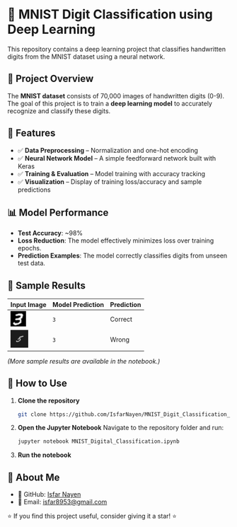 # 🧠 MNIST Digit Classification using Deep Learning

This repository contains a deep learning project that classifies handwritten digits from the MNIST dataset using a neural network.

## 📌 Project Overview

The **MNIST dataset** consists of 70,000 images of handwritten digits (0-9). The goal of this project is to train a **deep learning model** to accurately recognize and classify these digits.

## 🚀 Features

- ✅ **Data Preprocessing** – Normalization and one-hot encoding  
- ✅ **Neural Network Model** – A simple feedforward network built with Keras  
- ✅ **Training & Evaluation** – Model training with accuracy tracking  
- ✅ **Visualization** – Display of training loss/accuracy and sample predictions  


## 📊 Model Performance

- **Test Accuracy**: ~98%  
- **Loss Reduction**: The model effectively minimizes loss over training epochs.  
- **Prediction Examples**: The model correctly classifies digits from unseen test data.

## 📸 Sample Results

| Input Image | Model Prediction | Prediction |
|-------------|-----------------|----------------|
| <img src = "Assets/3.png" height = 35  width = auto> | `3` | Correct |
| <img src = "Assets/5.png" height = 40  width = auto> | `3` | Wrong |

*(More sample results are available in the notebook.)*

## 📖 How to Use

1. **Clone the repository**  
   ```sh
   git clone https://github.com/IsfarNayen/MNIST_Digit_Classification_Deep_Learning_Pet_Project.git


2. **Open the Jupyter Notebook**
    Navigate to the repository folder and run:
    ```sh
    jupyter notebook MNIST_Digital_Classification.ipynb
    ```
3. **Run the notebook**

## 👤 About Me
- 🔗 GitHub: [Isfar Nayen](https://github.com/IsfarNayen)
- 📧 Email: isfar8953@gmail.com



⭐ If you find this project useful, consider giving it a star! ⭐
